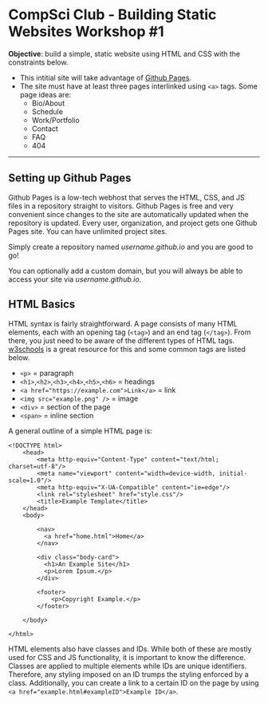 # CompSci Club - Building Static Websites Workshop #1

**Objective**: build a simple, static website using HTML and CSS with the constraints below.
- This intitial site will take advantage of [Github Pages](https://pages.github.com).
- The site must have at least three pages interlinked using `<a>` tags. Some page ideas are:
  - Bio/About
  - Schedule
  - Work/Portfolio
  - Contact
  - FAQ
  - 404
  
---

## Setting up Github Pages

Github Pages is a low-tech webhost that serves the HTML, CSS, and JS files in a repository straight to visitors. Github Pages is free and very convenient since changes to the site are automatically updated when the repository is updated. Every user, organization, and project gets one Github Pages site. You can have unlimited project sites. 

Simply create a repository named *username.github.io* and you are good to go!

You can optionally add a custom domain, but you will always be able to access your site via *username.github.io*.

## HTML Basics

HTML syntax is fairly straightforward. A page consists of many HTML elements, each with an opening tag (`<tag>`) and an end tag (`</tag>`). From there, you just need to be aware of the different types of HTML tags. [w3schools](https://www.w3schools.com/html/default.asp) is a great resource for this and some common tags are listed below. 

- `<p>` = paragraph
- `<h1>`,`<h2>`,`<h3>`,`<h4>`,`<h5>`,`<h6>` = headings
- `<a href="https://example.com">Link</a>` = link
- `<img src="example.png" />` = image
- `<div>` = section of the page
- `<span>` = inline section

A general outline of a simple HTML page is:
```
<!DOCTYPE html>
    <head>
        <meta http-equiv="Content-Type" content="text/html; charset=utf-8"/>
        <meta name="viewport" content="width=device-width, initial-scale=1.0"/>
        <meta http-equiv="X-UA-Compatible" content="ie=edge"/>
        <link rel="stylesheet" href="style.css"/>
        <title>Example Template</title>
    </head>
    <body>
    
        <nav>
          <a href="home.html">Home</a>
        </nav>
        
        <div class="body-card">
          <h1>An Example Site</h1>
          <p>Lorem Ipsum.</p>
        </div>
        
        <footer>
            <p>Copyright Example.</p>
        </footer>
        
    </body>
    
</html>

```

HTML elements also have classes and IDs. While both of these are mostly used for CSS and JS functionality, it is important to know the difference. Classes are applied to multiple elements while IDs are unique identifiers. Therefore, any styling imposed on an ID trumps the styling enforced by a class. Additionally, you can create a link to a certain ID on the page by using `<a href="example.html#exampleID">Example ID</a>`. 
